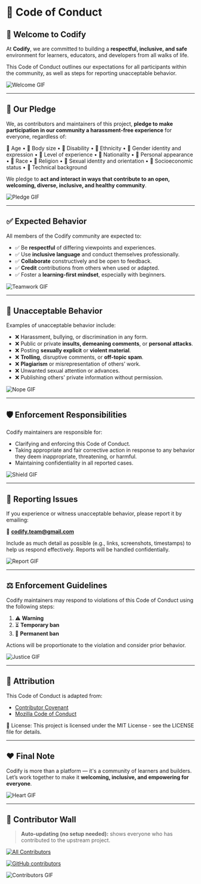 # 📜 Code of Conduct

## 👋 Welcome to Codify
At **Codify**, we are committed to building a **respectful, inclusive, and safe** environment for learners, educators, and developers from all walks of life.  

This Code of Conduct outlines our expectations for all participants within the community, as well as steps for reporting unacceptable behavior.  

![Welcome GIF](https://media.giphy.com/media/v1.Y2lkPTc5MGI3NjExMmNqdTVuMGhzY2RvaTQ4OHZxMGg4dGx6OHZvNGFrcmg1MjczbjhmNyZlcD12MV9naWZzX3NlYXJjaCZjdD1n/hVEBWRInEvNOEVS18i/giphy.gif)

---

## 🎯 Our Pledge
We, as contributors and maintainers of this project, **pledge to make participation in our community a harassment-free experience** for everyone, regardless of:  

🏅 Age • 🏅 Body size • 🏅 Disability • 🏅 Ethnicity • 🏅 Gender identity and expression • 🏅 Level of experience • 🏅 Nationality • 🏅 Personal appearance • 🏅 Race • 🏅 Religion • 🏅 Sexual identity and orientation • 🏅 Socioeconomic status • 🏅 Technical background  

We pledge to **act and interact in ways that contribute to an open, welcoming, diverse, inclusive, and healthy community**.  

![Pledge GIF](https://media.giphy.com/media/v1.Y2lkPTc5MGI3NjExdWpsb3RpaHY1c241a3RmMGJ1M2J0ZTJwNDloMnpuMWVzbWlmY2R6dCZlcD12MV9naWZzX3NlYXJjaCZjdD1n/L1R1tvI9svkIWwpVYr/giphy.gif)

---

## ✅ Expected Behavior
All members of the Codify community are expected to:  

- ✅ Be **respectful** of differing viewpoints and experiences.  
- ✅ Use **inclusive language** and conduct themselves professionally.  
- ✅ **Collaborate** constructively and be open to feedback.  
- ✅ **Credit** contributions from others when used or adapted.  
- ✅ Foster a **learning-first mindset**, especially with beginners.  

![Teamwork GIF](https://media.giphy.com/media/v1.Y2lkPTc5MGI3NjExd3BnbzFjYThjOWY5OXFwaXI1ZmJ4dHA2cmdzb2o1YWNjODVvdjR1cSZlcD12MV9naWZzX3NlYXJjaCZjdD1n/qgQUggAC3Pfv687qPC/giphy.gif)

---

## 🚫 Unacceptable Behavior
Examples of unacceptable behavior include:  

- ❌ Harassment, bullying, or discrimination in any form.  
- ❌ Public or private **insults, demeaning comments**, or **personal attacks**.  
- ❌ Posting **sexually explicit** or **violent material**.  
- ❌ **Trolling**, disruptive comments, or **off-topic spam**.  
- ❌ **Plagiarism** or misrepresentation of others’ work.  
- ❌ Unwanted sexual attention or advances.  
- ❌ Publishing others' private information without permission.  

![Nope GIF](https://media.giphy.com/media/v1.Y2lkPTc5MGI3NjExd3BnbzFjYThjOWY5OXFwaXI1ZmJ4dHA2cmdzb2o1YWNjODVvdjR1cSZlcD12MV9naWZzX3NlYXJjaCZjdD1n/EZr27ZbJwmjE9PGyLN/giphy.gif)

---

## 🛡 Enforcement Responsibilities
Codify maintainers are responsible for:  

- Clarifying and enforcing this Code of Conduct.  
- Taking appropriate and fair corrective action in response to any behavior they deem inappropriate, threatening, or harmful.  
- Maintaining confidentiality in all reported cases.  

![Shield GIF](https://media.giphy.com/media/v1.Y2lkPTc5MGI3NjExYmUzazFybWZqcnhyazVuOXgzdG1xazVmbjk1bGk2bGI3eXI2ZmdhbiZlcD12MV9naWZzX3NlYXJjaCZjdD1n/ML15sUZFNyMy0Yv55m/giphy.gif)

---

## 📣 Reporting Issues
If you experience or witness unacceptable behavior, please report it by emailing:  

📧 **codify.team@gmail.com**  

Include as much detail as possible (e.g., links, screenshots, timestamps) to help us respond effectively. Reports will be handled confidentially.  

![Report GIF](https://media.giphy.com/media/v1.Y2lkPTc5MGI3NjExYmUzazFybWZqcnhyazVuOXgzdG1xazVmbjk1bGk2bGI3eXI2ZmdhbiZlcD12MV9naWZzX3NlYXJjaCZjdD1n/bJ4TVNYNUympPgcpem/giphy.gif)

---

## ⚖️ Enforcement Guidelines
Codify maintainers may respond to violations of this Code of Conduct using the following steps:  

1. ⚠️ **Warning**  
2. ⏳ **Temporary ban**  
3. 🚫 **Permanent ban**  

Actions will be proportionate to the violation and consider prior behavior.  

![Justice GIF](https://media.giphy.com/media/v1.Y2lkPTc5MGI3NjExYnFzcndxemtpYjd6ZGJ0N3I0aDNxbXNxdm51ZXQ5c3JmODB2dXliZiZlcD12MV9naWZzX3NlYXJjaCZjdD1n/26tn33aiTi1jkl6H6/giphy.gif)

---

## 📄 Attribution
This Code of Conduct is adapted from:  

- [Contributor Covenant](https://www.contributor-covenant.org/)  
- [Mozilla Code of Conduct](https://www.mozilla.org/en-US/about/governance/policies/participation/)  

📄 License: This project is licensed under the MIT License - see the LICENSE file for details.  

---

## ❤️ Final Note
Codify is more than a platform — it's a community of learners and builders.  
Let’s work together to make it **welcoming, inclusive, and empowering for everyone**.  

![Heart GIF](https://media.giphy.com/media/v1.Y2lkPTc5MGI3NjExODZ6em04ajA4eG9zbmJ3a2h5azh1eTBucng3cThzM2dhNGd1Ymx0NiZlcD12MV9naWZzX3NlYXJjaCZjdD1n/wIVA0zh5pt0G5YtcAL/giphy.gif)

---

## 🌟 Contributor Wall

> **Auto-updating (no setup needed):** shows everyone who has contributed to the upstream project.

[![All Contributors](https://contrib.rocks/image?repo=Roshansuthar1105/Codify)](https://github.com/Roshansuthar1105/Codify/graphs/contributors)

<!-- Optional: count badge -->
[![GitHub contributors](https://img.shields.io/github/contributors/Roshansuthar1105/Codify)](https://github.com/Roshansuthar1105/Codify/graphs/contributors)

<!-- Bonus: If you later enable the All Contributors bot, it will fill the block below -->
<!-- ALL-CONTRIBUTORS-LIST:START - Do not remove or modify this section -->
<!-- ALL-CONTRIBUTORS-LIST:END -->

![Contributors GIF](https://media.giphy.com/media/l0ExncehJzexFpRHq/giphy.gif)